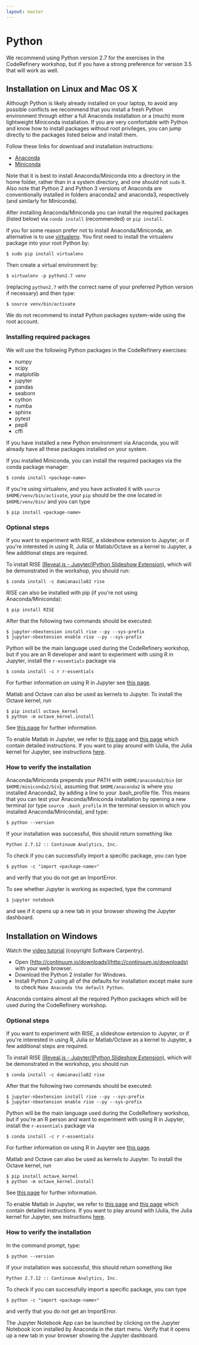 ```yaml
---
layout: master
---
```


# Python

We recommend using Python version 2.7 for the exercises in the CodeRefinery
workshop, but if you have a strong preference for version 3.5 that will work as
well.


## Installation on Linux and Mac OS X

Although Python is likely already installed on your laptop, to avoid any
possible conflicts we recommend that you install a fresh Python environment
through either a full Anaconda installation or a (much) more lightweight
Miniconda installation. If you are very comfortable with Python and know how
to install packages without root privileges, you can jump directly to the packages
listed below and install them.

Follow these links for download and installation instructions:

- [Anaconda](https://docs.continuum.io/anaconda/install)
- [Miniconda](http://conda.pydata.org/docs/install/quick.html)

Note that it is best to install Anaconda/Miniconda into a directory in the home
folder, rather than in a system directory, and one should not `sudo` it. Also
note that Python 2 and Python 3 versions of Anaconda are conventionally installed
in folders anaconda2 and anaconda3, respectively (and similarly for Miniconda).

After installing Anaconda/Miniconda you can install the required packages
(listed below) via `conda install` (recommended) or `pip install`.

If you for some reason prefer not to install Anaconda/Miniconda, an alternative
is to use
[virtualenv](http://docs.python-guide.org/en/latest/dev/virtualenvs/). You
first need to install the virtualenv package into your root Python by:

```shell
$ sudo pip install virtualenv
```

Then create a virtual environment by:

```shell
$ virtualenv -p python2.7 venv
```

(replacing `python2.7` with the correct name of your preferred Python version if necessary)
and then type:

```shell
$ source venv/bin/activate
```

We do not recommend to install Python packages system-wide using the root account.


### Installing required packages

We will use the following Python packages in the CodeRefinery exercises:

- numpy
- scipy
- matplotlib
- jupyter
- pandas
- seaborn
- cython
- numba
- sphinx
- pytest
- pep8
- cffi

If you have installed a new Python environment via Anaconda, you will already
have all these packages installed on your system.

If you installed Miniconda, you can install the required packages via the conda
package manager:

```shell
$ conda install <package-name>
```

If you're using virtualenv, and you have activated it with `source
$HOME/venv/bin/activate`, your `pip` should be the one located in
`$HOME/venv/bin/` and you can type

```shell
$ pip install <package-name>
```


### Optional steps

If you want to experiment with RISE, a slideshow extension to Jupyter, or if
you're interested in using R, Julia or Matlab/Octave as a kernel to Jupyter, a
few additional steps are required.

To install RISE [(Reveal.js - Jupyter/IPython Slideshow
Extension)](https://github.com/damianavila/RISE), which will be demonstrated in
the workshop, you should run:

```shell
$ conda install -c damianavila82 rise
```
RISE can also be installed with pip (if you're not using Anaconda/Miniconda):

```shell
$ pip install RISE
```
After that the following two commands should be executed:

```shell
$ jupyter-nbextension install rise --py --sys-prefix
$ jupyter-nbextension enable rise --py --sys-prefix
```

Python will be the main language used during the CodeRefinery workshop, but if
you are an R developer and want to experiment with using R in Jupyter, install the
`r-essentials` package via

```shell
$ conda install -c r r-essentials
```

For further information on using R in Jupyter see [this page](https://www.continuum.io/blog/developer/jupyter-and-conda-r).

Matlab and Octave can also be used as kernels to Jupyter. To install the Octave kernel, run

```shell
$ pip install octave_kernel
$ python -m octave_kernel.install
```

See [this page](https://github.com/Calysto/octave_kernel) for further information.

To enable Matlab in Jupyter, we refer to [this page](https://anneurai.net/2015/11/12/matlab-based-ipython-notebooks/) and [this page](https://w01f359.wordpress.com/2016/10/09/matlab-notebook/) which contain detailed instructions. If you want to play around with IJulia, the Julia kernel for Jupyter, see instructions [here](https://github.com/JuliaLang/IJulia.jl).


### How to verify the installation

Anaconda/Miniconda prepends your PATH with `$HOME/anaconda2/bin` (or
`$HOME/miniconda2/bin`), assuming that `$HOME/anaconda2` is where you installed
Anaconda2, by adding a line to your .bash_profile file. This means that you can
test your Anaconda/Miniconda installation by opening a new terminal (or type
`source .bash_profile` in the terminal session in which you installed
Anaconda/Miniconda), and type:

```shell
$ python --version
```
If your installation was successful, this should return something like

```shell
Python 2.7.12 :: Continuum Analytics, Inc.
```

To check if you can successfully import a specific package, you can type

```shell
$ python -c "import <package-name>"
```

and verify that you do not get an ImportError.

To see whether Jupyter is working as expected, type the command

```shell
$ jupyter notebook
```

and see if it opens up a new tab in your browser showing the Jupyter dashboard.


## Installation on Windows

Watch the [video tutorial](https://www.youtube.com/watch?v=xxQ0mzZ8UvA)
(copyright Software Carpentry).

- Open [http://continuum.io/downloads](http://continuum.io/downloads) with your web browser.
- Download the Python 2 installer for Windows.
- Install Python 2 using all of the defaults for installation except make sure to check
  `Make Anaconda the default Python`.

Anaconda contains almost all the required Python packages which will be used during the CodeRefinery workshop.


### Optional steps

If you want to experiment with RISE, a slideshow extension to Jupyter, or if
you're interested in using R, Julia or Matlab/Octave as a kernel to Jupyter, a
few additional steps are required.

To install RISE [(Reveal.js - Jupyter/IPython Slideshow Extension)](https://github.com/damianavila/RISE), which will be demonstrated in the workshop, you should run

```shell
$ conda install -c damianavila82 rise
```
After that the following two commands should be executed:

```shell
$ jupyter-nbextension install rise --py --sys-prefix
$ jupyter-nbextension enable rise --py --sys-prefix
```

Python will be the main language used during the CodeRefinery workshop, but if you're an R person and want to experiment with using R in Jupyter, install the `r-essentials` package via

```shell
$ conda install -c r r-essentials
```

For further information on using R in Jupyter see [this page](https://www.continuum.io/blog/developer/jupyter-and-conda-r).

Matlab and Octave can also be used as kernels to Jupyter. To install the Octave kernel, run

```shell
$ pip install octave_kernel
$ python -m octave_kernel.install
```

See [this page](https://github.com/Calysto/octave_kernel) for further information.

To enable Matlab in Jupyter, we refer to [this page](https://anneurai.net/2015/11/12/matlab-based-ipython-notebooks/) and [this page](https://w01f359.wordpress.com/2016/10/09/matlab-notebook/) which contain detailed instructions. If you want to play around with IJulia, the Julia kernel for Jupyter, see instructions [here](https://github.com/JuliaLang/IJulia.jl).


### How to verify the installation

In the command prompt, type:

```shell
$ python --version
```
If your installation was successful, this should return something like

```shell
Python 2.7.12 :: Continuum Analytics, Inc.
```

To check if you can successfully import a specific package, you can type

```shell
$ python -c "import <package-name>"
```

and verify that you do not get an ImportError.

The Jupyter Notebook App can be launched by clicking on the Jupyter Notebook
icon installed by Anaconda in the start menu.
Verify that it opens up a new tab in your browser showing the Jupyter dashboard.
